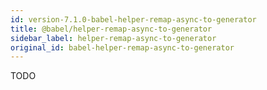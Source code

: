 ```yaml
---
id: version-7.1.0-babel-helper-remap-async-to-generator
title: @babel/helper-remap-async-to-generator
sidebar_label: helper-remap-async-to-generator
original_id: babel-helper-remap-async-to-generator
---
```


TODO

